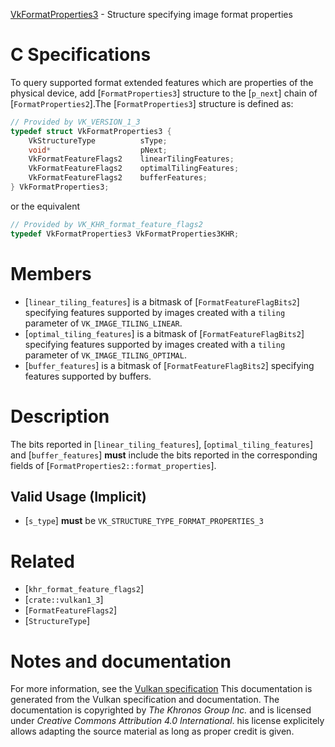 [VkFormatProperties3](https://www.khronos.org/registry/vulkan/specs/1.3-extensions/man/html/VkFormatProperties3.html) - Structure specifying image format properties

# C Specifications
To query supported format extended features which are properties of the
physical device, add [`FormatProperties3`] structure to the [`p_next`]
chain of [`FormatProperties2`].The [`FormatProperties3`] structure is defined as:
```c
// Provided by VK_VERSION_1_3
typedef struct VkFormatProperties3 {
    VkStructureType          sType;
    void*                    pNext;
    VkFormatFeatureFlags2    linearTilingFeatures;
    VkFormatFeatureFlags2    optimalTilingFeatures;
    VkFormatFeatureFlags2    bufferFeatures;
} VkFormatProperties3;
```
or the equivalent
```c
// Provided by VK_KHR_format_feature_flags2
typedef VkFormatProperties3 VkFormatProperties3KHR;
```

# Members
- [`linear_tiling_features`] is a bitmask of [`FormatFeatureFlagBits2`] specifying features supported by images created with a `tiling` parameter of `VK_IMAGE_TILING_LINEAR`.
- [`optimal_tiling_features`] is a bitmask of [`FormatFeatureFlagBits2`] specifying features supported by images created with a `tiling` parameter of `VK_IMAGE_TILING_OPTIMAL`.
- [`buffer_features`] is a bitmask of [`FormatFeatureFlagBits2`] specifying features supported by buffers.

# Description
The bits reported in [`linear_tiling_features`], [`optimal_tiling_features`]
and [`buffer_features`] **must**  include the bits reported in the
corresponding fields of [`FormatProperties2::format_properties`].
## Valid Usage (Implicit)
-  [`s_type`] **must**  be `VK_STRUCTURE_TYPE_FORMAT_PROPERTIES_3`

# Related
- [`khr_format_feature_flags2`]
- [`crate::vulkan1_3`]
- [`FormatFeatureFlags2`]
- [`StructureType`]

# Notes and documentation
For more information, see the [Vulkan specification](https://www.khronos.org/registry/vulkan/specs/1.3-extensions/html/vkspec.html)
This documentation is generated from the Vulkan specification and documentation.
The documentation is copyrighted by *The Khronos Group Inc.* and is licensed under *Creative Commons Attribution 4.0 International*.
his license explicitely allows adapting the source material as long as proper credit is given.
        